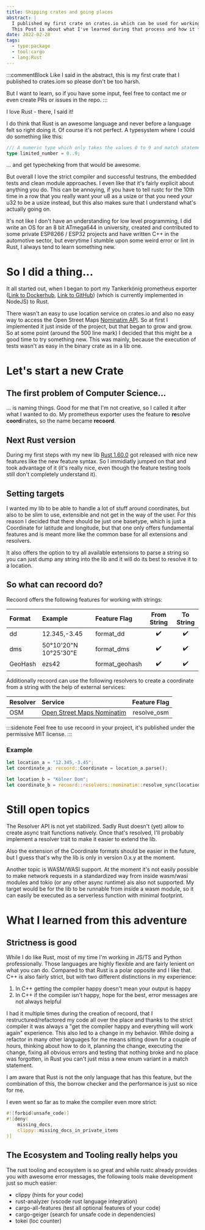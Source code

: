 ```yaml
---
title: Shipping crates and going places
abstract: |
  I published my first crate on crates.io which can be used for working with location data (parsing, serializinh, resolving).
  This Post is about what I've learned during that process and how it feels to author a package with no real external input.
date: 2022-02-28
tags:
  - type:package
  - tool:cargo
  - lang:Rust
---
```


:::commentBlock
Like I said in the abstract, this is my first crate that I published to crates.iom so please don't be too harsh.

But I want to learn, so if you have some input, feel free to contact me or even create PRs or issues in the repo.
:::

I love Rust - there, I said it!

I do think that Rust is an awesome language and never before a language felt so right doing it. Of course it's not perfect. A typesystem where I could do something like this:

```rust
/// A numeric type which only takes the values 0 to 9 and match statements also only match on that.
type limited_number = 0..9;
```

... and get typecheking from that would be awesome.

But overall I love the strict compiler and successful testruns, the embedded tests and clean module approaches. I even like that it's fairly explicit about anything you do. This can be annoying, if you have to tell rustc for the 10th time in a row that you really want your u8 as a usize or that you need your u32 to be a usize instead, but this also makes sure that I understand what's actually going on.

It's not like I don't have an understanding for low level programming, I did write an OS for an 8 bit ATmega644 in university, created and contributed to some private ESP8266 / ESP32 projects and have written C++ in the automotive sector, but everytime I stumble upon some weird error or lint in Rust, I always tend to learn something new.

# So I did a thing...

It all started out, when I began to port my Tankerkönig prometheus exporter ([Link to Dockerhub](https://hub.docker.com/repository/docker/snapstromegon/tankerkoenig-prometheus), [Link to GitHub](https://github.com/Snapstromegon/tankerkoenig-prometheus)) (which is currently implemented in NodeJS) to Rust.

There wasn't an easy to use location service on crates.io and also no easy way to access the Open Street Maps [Nominatim API](https://nominatim.openstreetmap.org/). So at first I implemented it just inside of the project, but that began to grow and grow. So at some point (around the 500 line mark) I decided that this might be a good time to try something new. This was mainly, because the execution of tests wasn't as easy in the binary crate as in a lib one.

# Let's start a new Crate

## The first problem of Computer Science...

... is naming things. Good for me that I'm not creative, so I called it after what I wanted to do.
My prometheus exporter uses the feature to **re**solve **coord**inates, so the name became **recoord**.

## Next Rust version

During my first steps with my new lib [Rust 1.60.0](https://blog.rust-lang.org/2022/04/07/Rust-1.60.0.html) got released with nice new features like the new feature syntax. So I immidiatly jumped on that and took advantage of it (it's really nice, even though the feature testing tools still don't completely understand it).

## Setting targets

I wanted my lib to be able to handle a lot of stuff around coordinates, but also to be slim to use, extensible and not get in the way of the user. For this reason I decided that there should be just one basetype, which is just a Coordinate for latitude and longitude, but that one only offers fundamental features and is meant more like the common base for all extensions and resolvers.

It also offers the option to try all available extensions to parse a string so you can just dump any string into the lib and it will do its best to resolve it to a location.

## So what can recoord do?

Recoord offers the following features for working with strings:

| Format  | Example               | Feature Flag   | From String | To String |
| :------ | :-------------------- | :------------- | :---------: | :-------: |
| dd      | 12.345,-3.45          | format_dd      |     ✔️      |    ✔️     |
| dms     | 50°10'20"N 10°25'30"E | format_dms     |     ✔️      |    ✔️     |
| GeoHash | ezs42                 | format_geohash |     ✔️      |    ✔️     |

Additionally recoord can use the following resolvers to create a coordinate from a string with the help of external services:

| Resolver | Service                                                            | Feature Flag |
| :------- | :----------------------------------------------------------------- | :----------: |
| OSM      | [Open Street Maps Nominatim](https://nominatim.openstreetmap.org/) | resolve_osm  |

:::sidenote
Feel free to use recoord in your project, it's published under the permissive MIT license.
:::

### Example

```rust
let location_a = "12.345,-3.45";
let coordinate_a: recoord::Coordinate = location_a.parse();

let location_b = "Kölner Dom";
let coordinate_b = recoord::resolvers::nominatim::resolve_sync(location_b);
```

# Still open topics

The Resolver API is not yet stabilized. Sadly Rust doesn't (yet) allow to create async trait functions natively. Once that's resolved, I'll probably implement a resolver trait to make it easier to extend the lib.

Also the extension of the Coordinate formats should be easier in the future, but I guess that's why the lib is only in version 0.x.y at the moment.

Another topic is WASM/WASI support.
At the moment it's not easily possible to make network requests in a standardized way from inside wasm/wasi modules and tokio (or any other async runtime) ais also not supported. My target would be for the lib to be runnable from inside a wasm module, so it can easily be executed as a serverless function with minimal footprint.

# What I learned from this adventure

## Strictness is good

While I do like Rust, most of my time I'm working in JS/TS and Python professionally. Those languages are highly flexible and are fairly lenient on what you can do.
Compared to that Rust is a polar opposite and I like that. C++ is also fairly strict, but with two different distinctions in my experience:

1. In C++ getting the compiler happy doesn't mean your output is happy
2. In C++ if the compiler isn't happy, hope for the best, error messages are not always helpful

I had it multiple times during the creation of recoord, that I restructured/refactored my code all over the place and thanks to the strict compiler it was always a "get the compiler happy and everything will work again" experience. This also led to a change in my behavior. While doing a refactor in many other languages for me means sitting down for a couple of hours, thinking about how to do it, planning the change, executing the change, fixing all obvious errors and testing that nothing broke and no place was forgotten, in Rust you can't just miss a new enum variant in a match statement.

I am aware that Rust is not the only language that has this feature, but the combination of this, the borrow checker and the performance is just so nice for me.

I even went so far as to make the compiler even more strict:

```rust
#![forbid(unsafe_code)]
#![deny(
    missing_docs,
    clippy::missing_docs_in_private_items
)]
```

## The Ecosystem and Tooling really helps you

The rust tooling and ecosystem is so great and while rustc already provides you with awesome error messages, the following tools make development just so much easier:

- clippy (hints for your code)
- rust-analyzer (vscode rust language integration)
- cargo-all-features (test all optional features of your code)
- cargo-geiger (search for unsafe code in dependencies)
- tokei (loc counter)
